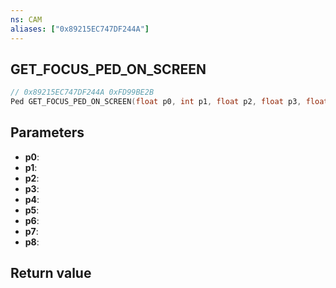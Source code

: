 ```yaml
---
ns: CAM
aliases: ["0x89215EC747DF244A"]
---
```

## GET_FOCUS_PED_ON_SCREEN

```c
// 0x89215EC747DF244A 0xFD99BE2B
Ped GET_FOCUS_PED_ON_SCREEN(float p0, int p1, float p2, float p3, float p4, float p5, float p6, int p7, int p8);
```


## Parameters
* **p0**: 
* **p1**: 
* **p2**: 
* **p3**: 
* **p4**: 
* **p5**: 
* **p6**: 
* **p7**: 
* **p8**: 

## Return value
